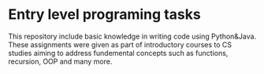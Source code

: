 # Entry level programing tasks
This repository include basic knowledge in writing code using Python&Java.
These assignments were given as part of introductory courses to CS studies aiming to address fundemental concepts such as functions, recursion, OOP and many more.
